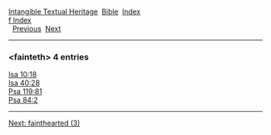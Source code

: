 [Intangible Textual Heritage](../../index)  [Bible](../index) 
[Index](index)   
[f Index](_f_)  
  [Previous](c04046)  [Next](c04048) 

------------------------------------------------------------------------

### &lt;fainteth&gt; 4 entries

[Isa 10:18](../kjv/isa010.htm#018)  
[Isa 40:28](../kjv/isa040.htm#028)  
[Psa 119:81](../kjv/psa119.htm#081)  
[Psa 84:2](../kjv/psa084.htm#002)  

------------------------------------------------------------------------

[Next: fainthearted (3)](c04048)
